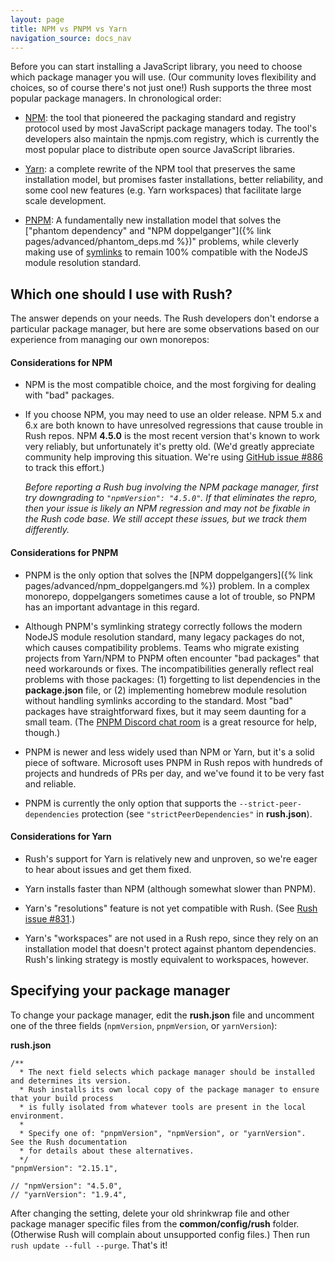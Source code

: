 ```yaml
---
layout: page
title: NPM vs PNPM vs Yarn
navigation_source: docs_nav
---
```


Before you can start installing a JavaScript library, you need to choose which package manager you will use.  (Our community loves flexibility and choices, so of course there's not just one!)  Rush supports the three most popular package managers.  In chronological order:

- [NPM](https://docs.npmjs.com/getting-started/what-is-npm): the tool that pioneered the packaging standard and registry protocol used by most JavaScript package managers today.  The tool's developers also maintain the npmjs.com registry, which is currently the most popular place to distribute open source JavaScript libraries.

- [Yarn](https://yarnpkg.com/en/): a complete rewrite of the NPM tool that preserves the same installation model, but promises faster installations, better reliability, and some cool new features (e.g. Yarn workspaces) that facilitate large scale development.

- [PNPM](https://pnpm.js.org/): A fundamentally new installation model that solves the ["phantom dependency" and "NPM doppelganger"]({% link pages/advanced/phantom_deps.md %})" problems, while cleverly making use of [symlinks](https://en.wikipedia.org/wiki/Symbolic_link) to remain 100% compatible with the NodeJS module resolution standard.


## Which one should I use with Rush?

The answer depends on your needs.  The Rush developers don't endorse a particular package manager, but here are some observations based on our experience from managing our own monorepos:

#### Considerations for NPM

- NPM is the most compatible choice, and the most forgiving for dealing with "bad" packages.

- If you choose NPM, you may need to use an older release.  NPM 5.x and 6.x are both known to have unresolved regressions that cause trouble in Rush repos.  NPM **4.5.0** is the most recent version that's known to work very reliably, but unfortunately it's pretty old.  (We'd greatly appreciate community help improving this situation. We're using [GitHub issue #886](https://github.com/microsoft/rushstack/issues/886) to track this effort.)

  *Before reporting a Rush bug involving the NPM package manager, first try downgrading to `"npmVersion": "4.5.0"`.  If that eliminates the repro, then your issue is likely an NPM regression and may not be fixable in the Rush code base.  We still accept these issues, but we track them differently.*

#### Considerations for PNPM

- PNPM is the only option that solves the [NPM doppelgangers]({% link pages/advanced/npm_doppelgangers.md %}) problem.  In a complex monorepo, doppelgangers sometimes cause a lot of trouble, so PNPM has an important advantage in this regard.

- Although PNPM's symlinking strategy correctly follows the modern NodeJS module resolution standard, many legacy packages do not, which causes compatibility problems.  Teams who migrate existing projects from Yarn/NPM to PNPM often encounter "bad packages" that need workarounds or fixes.  The incompatibilities generally reflect real problems with those packages: (1) forgetting to list dependencies in the **package.json** file, or (2) implementing homebrew module resolution without handling symlinks according to the standard.  Most "bad" packages have straightforward fixes, but it may seem daunting for a small team.  (The [PNPM Discord chat room](https://discord.gg/mThkzAT) is a great resource for help, though.)

- PNPM is newer and less widely used than NPM or Yarn, but it's a solid piece of software.  Microsoft uses PNPM in Rush repos with hundreds of projects and hundreds of PRs per day, and we've found it to be very fast and reliable.

- PNPM is currently the only option that supports the `--strict-peer-dependencies` protection (see `"strictPeerDependencies"` in **rush.json**).

#### Considerations for Yarn

- Rush's support for Yarn is relatively new and unproven, so we're eager to hear about issues and get them fixed.

- Yarn installs faster than NPM (although somewhat slower than PNPM).

- Yarn's "resolutions" feature is not yet compatible with Rush.  (See [Rush issue #831](https://github.com/microsoft/rushstack/issues/831).)

- Yarn's "workspaces" are not used in a Rush repo, since they rely on an installation model that doesn't protect against phantom dependencies.  Rush's linking strategy is mostly equivalent to workspaces, however.

## Specifying your package manager

To change your package manager, edit the **rush.json** file and uncomment one of the three fields (`npmVersion`, `pnpmVersion`, or `yarnVersion`):

**rush.json**
```
/**
  * The next field selects which package manager should be installed and determines its version.
  * Rush installs its own local copy of the package manager to ensure that your build process
  * is fully isolated from whatever tools are present in the local environment.
  *
  * Specify one of: "pnpmVersion", "npmVersion", or "yarnVersion".  See the Rush documentation
  * for details about these alternatives.
  */
"pnpmVersion": "2.15.1",

// "npmVersion": "4.5.0",
// "yarnVersion": "1.9.4",
```

After changing the setting, delete your old shrinkwrap file and other package manager specific files from the **common/config/rush** folder.  (Otherwise Rush will complain about unsupported config files.)  Then run `rush update --full --purge`.  That's it!
